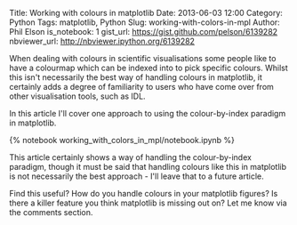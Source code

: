 Title: Working with colours in matplotlib
Date: 2013-06-03 12:00
Category: Python
Tags: matplotlib, Python
Slug: working-with-colors-in-mpl
Author: Phil Elson
is_notebook: 1
gist_url: https://gist.github.com/pelson/6139282
nbviewer_url: http://nbviewer.ipython.org/6139282

When dealing with colours in scientific visualisations some people like to have a colourmap
which can be indexed into to pick specific colours. Whilst this isn't necessarily the best
way of handling colours in matplotlib, it certainly adds a degree of familiarity to users
who have come over from other visualisation tools, such as IDL.

In this article I'll cover one approach to using the colour-by-index paradigm in matplotlib.

<!-- PELICAN_END_SUMMARY -->

{% notebook working_with_colors_in_mpl/notebook.ipynb %}

This article certainly shows a way of handling the colour-by-index paradigm,
though it must be said that handling colours like this in matplotlib is not
necessarily the best approach - I'll leave that to a future article.

Find this useful? How do you handle colours in your matplotlib figures? Is there a
killer feature you think matplotlib is missing out on? Let me know via the comments
section.

